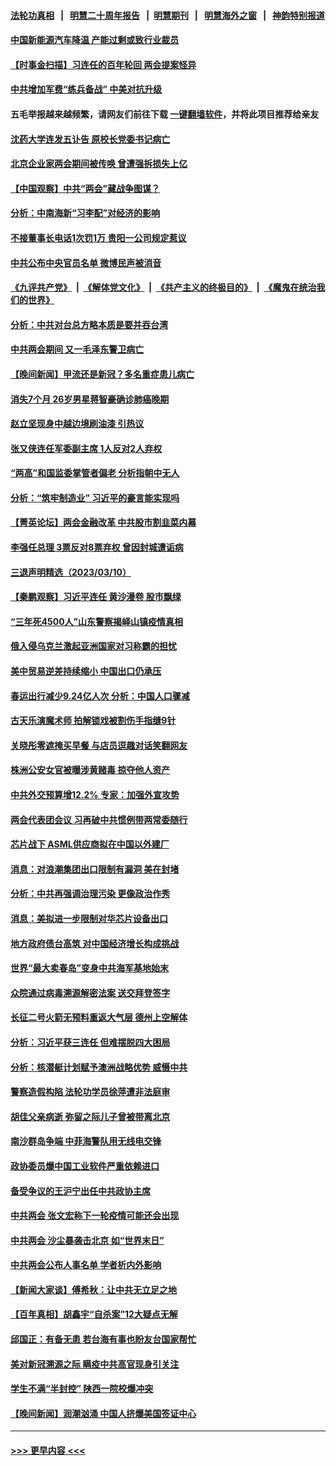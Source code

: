 #### [法轮功真相](https://github.com/gfw-breaker/truth/blob/master/README.md?t=0) &nbsp;&nbsp;|&nbsp;&nbsp; [明慧二十周年报告](https://github.com/gfw-breaker/mh-reports/blob/master/README.md?t=0) &nbsp;&nbsp;|&nbsp;&nbsp;[明慧期刊](https://github.com/gfw-breaker/mh-qikan) &nbsp;&nbsp;|&nbsp;&nbsp; [明慧海外之窗](https://github.com/gfw-breaker/mh-news/blob/master/README.md?t=0) &nbsp;&nbsp;|&nbsp;&nbsp; [神韵特别报道](https://github.com/gfw-breaker/mh-news/blob/master/shenyun.md?t=0)
#### [中国新能源汽车降温 产能过剩或致行业裁员](../pages/nsc413/n13948131.md?t=03120643) 
#### [【时事金扫描】习连任的百年轮回 两会提案怪异](../pages/nsc413/n13947709.md?t=03120643) 
#### [中共增加军费“练兵备战” 中美对抗升级](../pages/nsc413/n13948101.md?t=03120643) 
#### 五毛举报越来越频繁，请网友们前往下载 [一键翻墙软件](https://github.com/gfw-breaker/ssr-accounts)，并将此项目推荐给亲友
#### [沈药大学连发五讣告 原校长党委书记病亡](../pages/nsc413/n13948096.md?t=03120643) 
#### [北京企业家两会期间被传唤 曾遭强拆损失上亿](../pages/nsc413/n13947896.md?t=03120643) 
#### [【中国观察】中共“两会”藏战争图谋？](../pages/nsc413/n13947953.md?t=03120643) 
#### [分析：中南海新“习李配”对经济的影响](../pages/nsc413/n13947637.md?t=03120643) 
#### [不接董事长电话1次罚1万 贵阳一公司规定惹议](../pages/nsc413/n13947955.md?t=03120643) 
#### [中共公布中央官员名单 微博民声被消音](../pages/nsc413/n13947963.md?t=03120643) 
#### [《九评共产党》](https://github.com/begood0513/9ping.md/blob/master/README.md) &nbsp;|&nbsp; [《解体党文化》](../../../../jtdwh.md/blob/master/README.md)  &nbsp;|&nbsp; [《共产主义的终极目的》](../../../../gczydzjmd.md/blob/master/README.md) &nbsp;|&nbsp; [《魔鬼在统治我们的世界》](../../../../mgztzwmdsj.md/blob/master/README.md) 
#### [分析：中共对台总方略本质是要并吞台湾](../pages/nsc413/n13947833.md?t=03120643) 
#### [中共两会期间 又一毛泽东警卫病亡](../pages/nsc413/n13947915.md?t=03120643) 
#### [【晚间新闻】甲流还是新冠？多名重症患儿病亡](../pages/nsc413/n13947817.md?t=03120643) 
#### [消失7个月 26岁男星蒋智豪确诊肺癌晚期](../pages/nsc413/n13947592.md?t=03120643) 
#### [赵立坚现身中越边境刷油漆 引热议](../pages/nsc413/n13947818.md?t=03120643) 
#### [张又侠连任军委副主席 1人反对2人弃权](../pages/nsc413/n13947701.md?t=03120643) 
#### [“两高”和国监委掌管者偏老 分析指朝中无人](../pages/nsc413/n13947693.md?t=03120643) 
#### [分析：“筑牢制造业” 习近平的豪言能实现吗](../pages/nsc413/n13947476.md?t=03120643) 
#### [【菁英论坛】两会金融改革 中共股市割韭菜内幕](../pages/nsc413/n13947614.md?t=03120643) 
#### [李强任总理 3票反对8票弃权 曾因封城遭诟病](../pages/nsc413/n13947628.md?t=03120643) 
#### [三退声明精选（2023/03/10）](../pages/nsc413/n13947695.md?t=03120643) 
#### [【秦鹏观察】习近平连任 黄沙漫卷 股市飘绿](../pages/nsc413/n13947607.md?t=03120643) 
#### [“三年死4500人”山东警察揭峄山镇疫情真相](../pages/nsc413/n13944531.md?t=03120643) 
#### [俄入侵乌克兰激起亚洲国家对习称霸的担忧](../pages/nsc413/n13947585.md?t=03120643) 
#### [美中贸易逆差持续缩小 中国出口仍承压](../pages/nsc413/n13947555.md?t=03120643) 
#### [春运出行减少9.24亿人次 分析：中国人口骤减](../pages/nsc413/n13947106.md?t=03120643) 
#### [古天乐演魔术师 拍解锁戏被割伤手指缝9针](../pages/nsc413/n13947542.md?t=03120643) 
#### [关晓彤零遮掩买早餐 与店员逗趣对话笑翻网友](../pages/nsc413/n13947566.md?t=03120643) 
#### [株洲公安女官被曝涉黄赌毒 掠夺他人资产](../pages/nsc413/n13947574.md?t=03120643) 
#### [中共外交预算增12.2% 专家：加强外宣攻势](../pages/nsc413/n13947246.md?t=03120643) 
#### [两会代表团会议 习再破中共惯例带两常委随行](../pages/nsc413/n13947544.md?t=03120643) 
#### [芯片战下 ASML供应商拟在中国以外建厂](../pages/nsc413/n13947561.md?t=03120643) 
#### [消息：对浪潮集团出口限制有漏洞 美在封堵](../pages/nsc413/n13947568.md?t=03120643) 
#### [分析：中共再强调治理污染 更像政治作秀](../pages/nsc413/n13947577.md?t=03120643) 
#### [消息：美拟进一步限制对华芯片设备出口](../pages/nsc413/n13947554.md?t=03120643) 
#### [地方政府债台高筑 对中国经济增长构成挑战](../pages/nsc413/n13947543.md?t=03120643) 
#### [世界“最大卖春岛”变身中共海军基地始末](../pages/nsc413/n13947525.md?t=03120643) 
#### [众院通过病毒溯源解密法案 送交拜登签字](../pages/nsc413/n13947528.md?t=03120643) 
#### [长征二号火箭无预料重返大气层 德州上空解体](../pages/nsc413/n13947513.md?t=03120643) 
#### [分析：习近平获三连任 但难摆脱四大困局](../pages/nsc413/n13947496.md?t=03120643) 
#### [分析：核潜艇计划赋予澳洲战略优势 威慑中共](../pages/nsc413/n13947450.md?t=03120643) 
#### [警察造假构陷 法轮功学员徐萍遭非法庭审](../pages/nsc413/n13946469.md?t=03120643) 
#### [胡佳父亲病逝 弥留之际儿子曾被带离北京](../pages/nsc413/n13947415.md?t=03120643) 
#### [南沙群岛争端 中菲海警队用无线电交锋](../pages/nsc413/n13947371.md?t=03120643) 
#### [政协委员爆中国工业软件严重依赖进口](../pages/nsc413/n13947144.md?t=03120643) 
#### [备受争议的王沪宁出任中共政协主席](../pages/nsc413/n13947319.md?t=03120643) 
#### [中共两会 张文宏称下一轮疫情可能还会出现](../pages/nsc413/n13947337.md?t=03120643) 
#### [中共两会 沙尘暴袭击北京 如“世界末日”](../pages/nsc413/n13947199.md?t=03120643) 
#### [中共两会公布人事名单 学者析内外影响](../pages/nsc413/n13947179.md?t=03120643) 
#### [【新闻大家谈】傅希秋：让中共无立足之地](../pages/nsc413/n13947464.md?t=03120643) 
#### [【百年真相】胡鑫宇“自杀案”12大疑点无解](../pages/nsc413/n13942558.md?t=03120643) 
#### [邱国正：有备无患 若台海有事也盼友台国家帮忙](../pages/nsc413/n13947148.md?t=03120643) 
#### [美对新冠溯源之际 瞒疫中共高官现身引关注](../pages/nsc413/n13947231.md?t=03120643) 
#### [学生不满“半封控” 陕西一院校爆冲突](../pages/nsc413/n13946647.md?t=03120643) 
#### [【晚间新闻】润潮汹涌 中国人挤爆美国签证中心](../pages/nsc413/n13947215.md?t=03120643) 

----
#### [ >>> 更早内容 <<< ](../indexes/nsc413-earlier.md)
